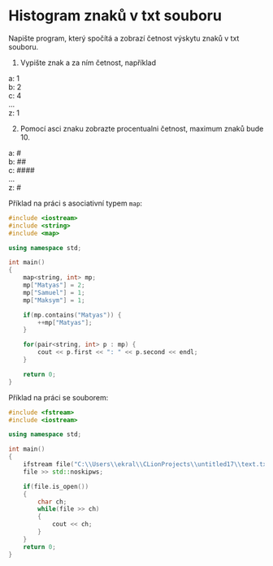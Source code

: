 # Histogram znaků v txt souboru

Napište program, který spočítá a zobrazí četnost výskytu znaků v txt souboru. 

1) Vypište znak a za ním četnost, například

a: 1\
b: 2\
c: 4\
...\
z: 1

2) Pomocí asci znaku zobrazte procentualni četnost, maximum znaků bude 10.

a: #\
b: ##\
c: ####\
...\
z: #


Příklad na práci s asociativní typem `map`:

```cpp
#include <iostream>
#include <string>
#include <map>

using namespace std;

int main()
{
    map<string, int> mp;
    mp["Matyas"] = 2;
    mp["Samuel"] = 1;
    mp["Maksym"] = 1;

    if(mp.contains("Matyas")) {
        ++mp["Matyas"];
    }

    for(pair<string, int> p : mp) {
        cout << p.first << ": " << p.second << endl;
    }

    return 0;
}
```

Příklad na práci se souborem:

```cpp
#include <fstream>
#include <iostream>

using namespace std;

int main()
{
    ifstream file("C:\\Users\\ekral\\CLionProjects\\untitled17\\text.txt");
    file >> std::noskipws;

    if(file.is_open())
    {
        char ch;
        while(file >> ch)
        {
            cout << ch;
        }
    }
    return 0;
}
```
